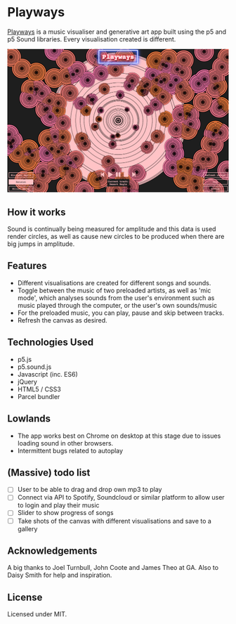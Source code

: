 # Playways

[Playways](https://katshaze.github.io/playways) is a music visualiser and generative art app built using the p5 and p5 Sound libraries. Every visualisation created is different.

![Playways screenshot](images/Ratatat_Desert-Eagle.png)

## How it works
Sound is continually being measured for amplitude and this data is used render circles, as well as cause new circles to be produced when there are big jumps in amplitude.

## Features
* Different visualisations are created for different songs and sounds.
* Toggle between the music of two preloaded artists, as well as 'mic mode', which analyses sounds from the user's environment such as music played through the computer, or the user's own sounds/music
* For the preloaded music, you can play, pause and skip between tracks.
* Refresh the canvas as desired.

## Technologies Used
* p5.js
* p5.sound.js
* Javascript (inc. ES6)
* jQuery
* HTML5 / CSS3
* Parcel bundler

## Lowlands
* The app works best on Chrome on desktop at this stage due to issues loading sound in other browsers.
* Intermittent bugs related to autoplay

## (Massive) todo list
- [ ] User to be able to drag and drop own mp3 to play
- [ ] Connect via API to Spotify, Soundcloud or similar platform to allow user to login and play their music
- [ ] Slider to show progress of songs
- [ ] Take shots of the canvas with different visualisations and save to a gallery

## Acknowledgements
A big thanks to Joel Turnbull, John Coote and James Theo at GA. Also to Daisy Smith for help and inspiration.

## License
Licensed under MIT.
